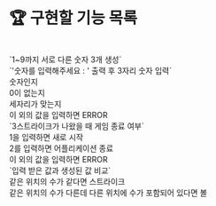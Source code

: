 # 🏆 구현할 기능 목록
<br>
`1~9까지 서로 다른 숫자 3개 생성`<br>
`'숫자를 입력해주세요 : ' 출력 후 3자리 숫자 입력`<br>
    숫자인지<br>
    0이 없는지<br>
    세자리가 맞는지<br>
    이 외의 값을 입력하면 ERROR<br>
`3스트라이크가 나왔을 때 게임 종료 여부`<br>
    1을 입력하면 새로 시작<br>
    2를 입력하면 어플리케이션 종료<br>
    이 외의 값을 입력하면 ERROR<br>
`입력 받은 값과 생성된 값 비교`<br>
    같은 위치의 수가 같다면 스트라이크<br>
    같은 위치의 수가 다른데 다른 위치에 수가 포함되어 있다면 볼<br>
